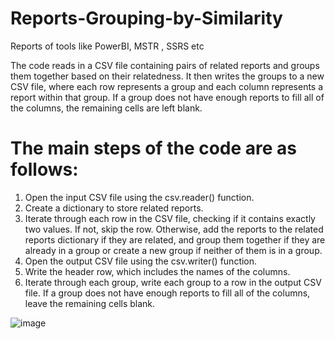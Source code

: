 # Reports-Grouping-by-Similarity
Reports of tools like PowerBI, MSTR , SSRS etc

The code reads in a CSV file containing pairs of related reports and groups them together based on their relatedness. It then writes the groups to a new CSV file, where each row represents a group and each column represents a report within that group. If a group does not have enough reports to fill all of the columns, the remaining cells are left blank.

# The main steps of the code are as follows:

  1.	Open the input CSV file using the csv.reader() function.
  2.	Create a dictionary to store related reports.
  3.	Iterate through each row in the CSV file, checking if it contains exactly two values. If not, skip the row. Otherwise, add the reports to the related         reports dictionary if they are related, and group them together if they are already in a group or create a new group if neither of them is in a group.
  4.	Open the output CSV file using the csv.writer() function.
  5.	Write the header row, which includes the names of the columns.
  6.	Iterate through each group, write each group to a row in the output CSV file. If a group does not have enough reports to fill all of the columns, leave       the remaining cells blank.

![image](https://user-images.githubusercontent.com/46342898/229071266-65bb3db1-4fb4-4831-a37f-16946c9712cc.png)
